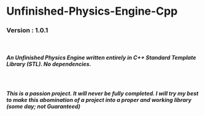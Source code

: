 # Unfinished-Physics-Engine-Cpp
<h3>Version : 1.0.1 <br/></h3></br>
<h5>An Unfinished Physics Engine written entirely in  C++ Standard Template Library (STL). <b>No dependencies</b>.<br/></h5>
</br><h5>This is a passion project. It will never be fully completed. I will try my best to make this abomination of a project into a proper and working library (some day; not Guaranteed) </h5>
